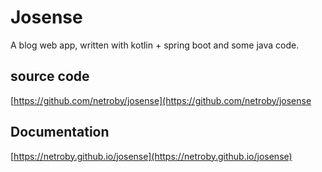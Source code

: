# Josense

A blog web app, written with kotlin + spring boot and some java code.

## source code

[https://github.com/netroby/josense](https://github.com/netroby/josense

## Documentation

[https://netroby.github.io/josense](https://netroby.github.io/josense)